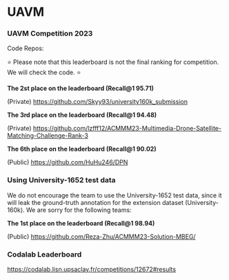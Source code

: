 # UAVM



### UAVM Competition 2023 

Code Repos: 


:star: Please note that this leaderboard is not the final ranking for competition. We will check the code.  :star:


**The 2st place on the leaderboard (Recall@1 95.71)** 

(Private) https://github.com/Skyy93/university160k_submission 

**The 3rd place on the leaderboard (Recall@1 94.48)**

(Private) https://github.com/lzfff12/ACMMM23-Multimedia-Drone-Satellite-Matching-Challenge-Rank-3 


**The 6th place on the leaderboard (Recall@1 90.02)**

(Public) https://github.com/HuHu246/DPN



### Using University-1652 test data

We do not encourage the team to use the University-1652 test data, since it will leak the ground-truth annotation for the extension dataset (University-160k). 
We are sorry for the following teams:

**The 1st place on the leaderboard (Recall@1 98.94)** 

(Public) https://github.com/Reza-Zhu/ACMMM23-Solution-MBEG/ 


### Codalab Leaderboard

https://codalab.lisn.upsaclay.fr/competitions/12672#results

